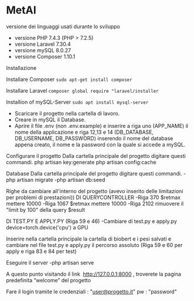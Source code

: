 # MetAI

versione dei linguaggi usati durante lo sviluppo

* versione PHP 7.4.3 (PHP > 7.2.5)
* versione Laravel 7.30.4
* versione mySQL 8.0.27
* versione Composer 1.10.1

Installazione 

Installare Composer
`sudo apt-get install composer`

Installare Laravel
`composer global require "laravel/installer`

Installion of mySQL-Server 
`sudo apt install mysql-server`

* Scaricare il progetto nella cartella di lavoro.
* Creare in mySQL il Database.
* Aprire il file .env (non .env.example) e inserire a riga uno (APP_NAME) il nome della applicazione e riga 12,13 e 14 (DB_DATABASE, DB_USERNAME, DB_PASSWORD) inserendo il nome del database appena creato, il nome e la password con la quale si accede a mySQL.


Configurare il progetto
Dalla cartella principale del progetto digitare questi commandi.
php artisan key:generate
php artisan config:cache

Database 
Dalla cartella principale del progetto digitare questi commandi.
-php artisan migrate
-php artisan db:seed

Righe da cambiare all'interno del progetto (avevo inserito delle limitazioni per problemi di prestazioni))
DI QUERYCONTROLLER
-Riga 370 $retmax mettere 10000
-Riga 1067 $retmax mettere 10000
-Riga 2102 rimuovere il "limit by 100" della query $result

DI TEST.PY E APPLY.PY (Riga 59 e 46)
-Cambiare di test.py e apply.py device=torch.device('cpu') a GPU

Inserire nella cartella principale la cartella di biobert e i pesi salvati e cambiare nel file test.py e apply.py il percorso assoluto (Riga 59 e 60 per apply e riga 83 e 84 per test)

Eseguire il server
-php artisan serve

A questo punto visitando il link ​ http://127.0.0.1:8000​ , troverete la pagina predefinita
“welcome” del progetto

Fare il login tramite le credenziali : "user@progetto.it"
pw : "password"
